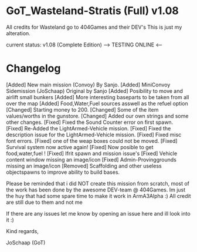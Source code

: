 GoT_Wasteland-Stratis (Full) v1.08
==================================

All credits for Wasteland go to 404Games and their DEV's
This is just my alteration.

current status: v1.08 (Complete Edition) --> TESTING ONLINE <--

Changelog
=========
[Added] New main mission (Convoy) By Sanjo.
[Added] MiniConvoy Sidemission (JoSchaap) Original by Sanjo
[Added] Posibility to move and airlift small bunkers
[Added] More interesting baseparts to be taken from all over the map
[Added] Food,Water,Fuel sources asswell as the refuel option
[Changed] Starting money to 200.
[Changed] Some of the item values/worths in the gunstore.
[Changed] Added our own strings and some other changes.
[Fixed] Fixed the Sound Counter error on first spawn.
[Fixed] Re-Added the LightArmed-Vehicle mission.
[Fixed] Fixed the description issue for the LightArmed-Vehicle mission.
[Fixed] Fixed misc font errors.
[Fixed] one of the weap boxes could not be moved.
[Fixed] Survival system now active again!
[Fixed] Now posible to get food,water,fuel !
[Fixed] Ifrit spawn and mission issue's
[Fixed] Vehicle content window missing an image/icon
[Fixed] Admin-Provinggrounds missing an image/icon
[Removed] Scaffolding and other useless objectspawns to improve ability to build bases.

Please be reminded that i did NOT create this mission from scratch, most of the work has been done by the awesome DEV-team @ 404Games. Im just the huy that had some spare time to make it work in ArmA3Alpha :)
All credit are still due to them and not me


If there are any issues let me know by opening an issue here and ill look into it :)


Kind regards,

JoSchaap (GoT) 
